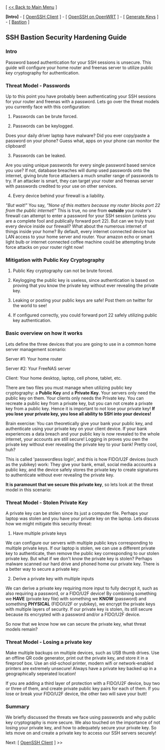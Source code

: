 [ [<< Back to Main Menu](https://github.com/seth586/guides/blob/master/README.md) ]

**[Intro]** - [ [OpenSSH Client](1_install_client.md) ] - [ [OpenSSH on OpenWRT](2_install_openssh.md) ] - [ [Generate Keys](3_keys.md) ] - [ [Bastion](4_bastion.md) ]

## SSH Bastion Security Hardening Guide
### Intro
Password based authentication for your SSH sessions is unsecure. This guide will configure your home router and freenas server to utilize public key cryptography for authentication.


### Threat Model - Passwords
Up to this point you have probably been authenticating your SSH sessions for your router and freenas with a password. Lets go over the threat models you currently face with this configuration:

1. Passwords can be brute forced. 

2. Passwords can be keylogged. 

Does your daily driver laptop have malware? Did you ever copy/paste a password on your phone? Guess what, apps on your phone can monitor the clipboard! 

3. Passwords can be leaked. 

Are you using unique passwords for every single password based service you use? If not, database breaches will dump used passwords onto the internet, giving brute force attackers a much smaller range of passwords to try. If an attacker is smart, they can target your router and freenas server with passwords credited to your use on other services.

4. Every device behind your firewall is a liability.

*"But wait!"* You say, *"None of this matters because my router blocks port 22 from the public internet!"* This is true, no one from **outside** your router's firewall can attempt to enter a password for your SSH session (unless you are a complete fool and publically forward port 22). But can we truly trust every device inside our firewall? What about the numerous internet of things inside your home? By default, every internet connected device has LAN access to your home server and router. Your amazon echo or smart light bulb or internet connected coffee machine could be attempting brute force attacks on your router right now!

### Mitigation with Public Key Cryptography

1. Public Key cryptography can not be brute forced.

2. Keylogging the public key is useless, since authentication is based on proving that you know the private key without ever revealing the private key.

3. Leaking or posting your public keys are safe! Post them on twitter for the world to see! 

4. If configured correctly, you could forward port 22 safely utilizing public key authentication.

### Basic overview on how it works

Lets define the three devices that you are going to use in a common home server management scenario:

Server #1: Your home router

Server #2: Your FreeNAS server

Client: Your home desktop, laptop, cell phone, tablet, etc.

There are two files you must manage when utilizing public key cryptography: a **Public Key** and a **Private Key**. Your servers only need the public key on them. Your clients only needs the Private key. You can recreate a public key from a private key, but you can not create a private key from a public key. Hence it is important to not lose your private key! **If you lose your private key, you lose all ability to SSH into your devices!** 

Brain exercise: You can theoretically give your bank your public key, and authenticate using your private key on your client device. If your bank experiences a data breach and your public key is now revealed to the whole internet, your accounts are still secure! Logging in proves you own the private key without ever revealing the private key to your bank! Pretty cool, huh? 

This is called 'passwordless login', and this is how FIDO/U2F devices (such as the yubikey) work: They give your bank, email, social media accounts a public key, and the device safely stores the private key to create signatures to authenticate without ever revealing the private key.

**It is paramount that we secure this private key**, so lets look at the threat model in this scenario:

### Threat Model - Stolen Private Key

A private key can be stolen since its just a computer file. Perhaps your laptop was stolen and you have your private key on the laptop. Lets discuss how we might mitigate this security threat:

1. Have multiple private keys

We can configure our servers with multiple public keys corresponding to multiple private keys. If our laptop is stolen, we can use a different private key to authenticate, then remove the public key corresponding to our stolen private key. But what if we don't know the private key is stolen? Perhaps malware scanned our hard drive and phoned home our private key. There is a better way to secure a private key:

2. Derive a private key with multiple inputs

We can derive a private key requiring more input to fully decrypt it, such as also requiring a password, or a FIDO/U2F device! By combining something we **HAVE** (private key file) with something we **KNOW** (password) and something **PHYSICAL** (FIDO/U2F or yubikey), we encrypt the private keys with multiple layers of security. If our private key is stolen, its still secure because its encrypted with a password and/or a FIDO/U2F device.

So now that we know how we can secure the private key, what threat models remain?

### Threat Model - Losing a private key 

Make multiple backups on multiple devices, such as USB thumb drives. Use an offline QR code generator, print out the private key, and store it in a fireproof box. Use an old-school printer, modern wifi or network-enabled printers are extremely unsecure! Always have a private key backed up in a geographically seperated location!

If you are adding a third layer of protection with a FIDO/U2F device, buy two or three of them, and create private public key pairs for each of them. If you lose or break your FIDO/U2F device, the other two will save your butt!

### Summary
We briefly discussed the threats we face using passwords and why public key cryptography is more secure. We also touched on the importance of not losing your private key, and how to adequately secure your private key. So lets move on and create a private key to access our SSH servers securely!


Next: [ [OpenSSH Client](1_install_client.md) ] >>

